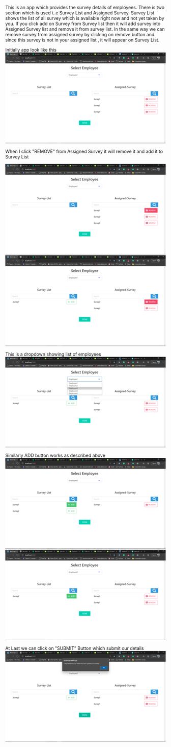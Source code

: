 This is an app which provides the survey details of employees. There is two section which is used i..e Survey List and Assigned Survey.
Survey List shows the list of all survey which is available right now and not yet taken by you. If you click add on Survey from Survey list then it will add survey into Assigned Survey list and remove it from survey list. In the same way we can remove survey from assigned survey by clicking on remove button and since this survey is not in your assigned list , it will appear on Survey List.

Initially app look like this
![](https://raw.githubusercontent.com/vjainlion/images/master/Screenshot%20(116).png)

When I click "REMOVE" from Assigned Survey it will remove it and add it to Survey List

![](https://raw.githubusercontent.com/vjainlion/images/master/Screenshot%20(117).png)
![](https://raw.githubusercontent.com/vjainlion/images/master/Screenshot%20(118).png)

This is a dropdown showing list of employees 
![](https://raw.githubusercontent.com/vjainlion/images/master/Screenshot%20(119).png)

Similarly ADD button works as described above
![](https://raw.githubusercontent.com/vjainlion/images/master/Screenshot%20(120).png)
![](https://raw.githubusercontent.com/vjainlion/images/master/Screenshot%20(121).png)

At Last we can click on "SUBMIT" Button which submit our details
![](https://raw.githubusercontent.com/vjainlion/images/master/Screenshot%20(122).png)

